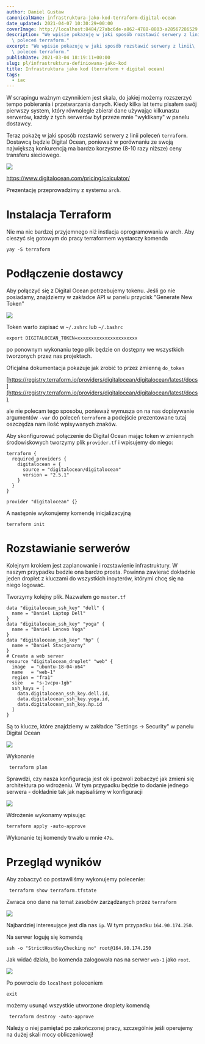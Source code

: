 ```yaml
---
author: Daniel Gustaw
canonicalName: infrastruktura-jako-kod-terraform-digital-ocean
date_updated: 2021-04-07 10:30:29+00:00
coverImage: http://localhost:8484/27abc6de-a862-4788-8803-a28567286529.avif
description: "We wpisie pokazuję w jaki sposób rozstawić serwery z linii\
  \ poleceń terraform."
excerpt: "We wpisie pokazuję w jaki sposób rozstawić serwery z linii\
  \ poleceń terraform."
publishDate: 2021-03-04 18:19:11+00:00
slug: pl/infrastruktura-definiowana-jako-kod
title: Infrastruktura jako kod (terraform + digital ocean)
tags:
  - iac
---
```



W scrapingu ważnym czynnikiem jest skala, do jakiej możemy rozszerzyć tempo pobierania i przetwarzania danych. Kiedy kilka lat temu pisałem swój pierwszy system, który równolegle zbierał dane używając kilkunastu serwerów, każdy z tych serwerów był przeze mnie "wyklikany" w panelu dostawcy.

Teraz pokażę w jaki sposób rozstawić serwery z linii poleceń `terraform`. Dostawcą będzie Digital Ocean, ponieważ w porównaniu ze swoją największą konkurencją ma bardzo korzystne (8-10 razy niższe) ceny transferu sieciowego.

![](http://localhost:8484/72ece5c5-d1f6-4ebe-8859-9a24cd3b0792.avif)

https://www.digitalocean.com/pricing/calculator/

Prezentację przeprowadzimy z systemu `arch`.

# Instalacja Terraform

Nie ma nic bardzej przyjemnego niż instlacja oprogramowania w arch. Aby cieszyć się gotowym do pracy terraformem wystarczy komenda

```
yay -S terraform
```

# Podłączenie dostawcy

Aby połączyć się z Digital Ocean potrzebujemy tokenu. Jeśli go nie posiadamy, znajdziemy w zakładce API w panelu przycisk "Generate New Token"

![](http://localhost:8484/7b60cea7-c6e4-45e7-bdac-d6d058495700.avif)

Token warto zapisać w `~/.zshrc` lub `~/.bashrc`

```
export DIGITALOCEAN_TOKEN=xxxxxxxxxxxxxxxxxxxxxx
```

po ponownym wykonaniu tego plik będzie on dostępny we wszystkich tworzonych przez nas projektach.

Oficjalna dokumentacja pokazuje jak zrobić to przez zmienną `do_token`

[https://registry.terraform.io/providers/digitalocean/digitalocean/latest/docs](https://registry.terraform.io/providers/digitalocean/digitalocean/latest/docs)

ale nie polecam tego sposobu, ponieważ wymusza on na nas dopisywanie argumentów `-var` do poleceń `terraform` a podejście prezentowane tutaj oszczędza nam ilość wpisywanych znaków.

Aby skonfigurować połączenie do Digital Ocean mając token w zmiennych środowiskowych tworzymy plik `provider.tf` i wpisujemy do niego:

```
terraform {
  required_providers {
    digitalocean = {
      source = "digitalocean/digitalocean"
      version = "2.5.1"
    }
  }
}

provider "digitalocean" {}
```

A następnie wykonujemy komendę inicjalizacyjną

```
terraform init
```

# Rozstawianie serwerów

Kolejnym krokiem jest zaplanowanie i rozstawienie infrastruktury. W naszym przypadku bedzie ona bardzo prosta. Powinna zawierać dokładnie jeden droplet z kluczami do wszystkich inoyterów, którymi chcę się na niego logować.

Tworzymy kolejny plik. Nazwałem go `master.tf`

```
data "digitalocean_ssh_key" "dell" {
  name = "Daniel Laptop Dell"
}
data "digitalocean_ssh_key" "yoga" {
  name = "Daniel Lenovo Yoga"
}
data "digitalocean_ssh_key" "hp" {
  name = "Daniel Stacjonarny"
}
# Create a web server
resource "digitalocean_droplet" "web" {
  image  = "ubuntu-18-04-x64"
  name   = "web-1"
  region = "fra1"
  size   = "s-1vcpu-1gb"
  ssh_keys = [
    data.digitalocean_ssh_key.dell.id,
    data.digitalocean_ssh_key.yoga.id,
    data.digitalocean_ssh_key.hp.id
  ]
}
```

Są to klucze, które znajdziemy w zakładce "Settings -> Security" w panelu Digital Ocean

![](http://localhost:8484/13c7dbc8-5b4f-4843-88e2-1e942b199997.avif)

Wykonanie

```
 terraform plan
```

Sprawdzi, czy nasza konfiguracja jest ok i pozwoli zobaczyć jak zmieni się architektura po wdrożeniu. W tym przypadku będzie to dodanie jednego serwera - dokładnie tak jak napisaliśmy w konfiguracji

![](http://localhost:8484/bfa6cdb3-6771-4e57-a5e8-a4d2038b709d.avif)

Wdrożenie wykonamy wpisując

```
terraform apply -auto-approve
```

Wykonanie tej komendy trwało u mnie `47s`.

# Przegląd wyników

Aby zobaczyć co postawiliśmy wykonujemy polecenie:

```
 terraform show terraform.tfstate
```

Zwraca ono dane na temat zasobów zarządzanych przez `terraform`

![](http://localhost:8484/327be4b6-5983-4721-865e-d1f701442660.avif)

Najbardziej interesujące jest dla nas `ip`. W tym przypadku `164.90.174.250`.

Na serwer loguję się komendą

```
ssh -o "StrictHostKeyChecking no" root@164.90.174.250
```

Jak widać działa, bo komenda zalogowała nas na serwer `web-1` jako `root`.

![](http://localhost:8484/31769e58-e37d-457e-a28f-09e42b3718aa.avif)

Po powrocie do `localhost` poleceniem

```
exit
```

możemy usunąć wszystkie utworzone droplety komendą

```
 terraform destroy -auto-approve
```

Należy o niej pamiętać po zakończonej pracy, szczególnie jeśli operujemy na dużej skali mocy obliczeniowej!
